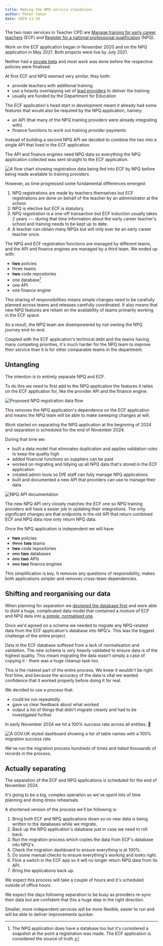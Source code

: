 ```yaml
---
title: Making the NPQ service standalone
author: Peter Yates
date: 2024-11-26
---
```


The two main services in Teacher CPD are [Manage training for early career teachers](https://manage-training-for-early-career-teachers.education.gov.uk/) (ECF) and [Register for a national professional qualification](https://register-national-professional-qualifications.education.gov.uk/) (NPQ).

Work on the ECF application began in November 2020 and on the NPQ application in May 2021. Both projects were live by July 2021.

Neither had a [private beta](https://www.gov.uk/service-manual/agile-delivery/how-the-beta-phase-works) and most work was done before the respective policies were finalised.

At first ECF and NPQ seemed very similar, they both:

* provide teachers with additional training
* use a heavily overlapping set of [lead providers](https://www.gov.uk/guidance/managing-training-for-early-career-teachers#choosing-a-training-option) to deliver the training
* usually are funded by the Department for Education

The ECF application's head start in development meant it already had some features that would also be required by the NPQ application, namely:

* an API (that many of the NPQ training providers were already integrating with)
* finance functions to work out training provider payments

Instead of building a second NPQ API we decided to combine the two into a single API that lived in the ECF application.

The API and finance engines need NPQ data so everything the NPQ application collected was sent straight to the ECF application.

![A flow chart showing registration data being fed into ECF by NPQ before being made available to training providers](/register-for-an-npq/2024-11-26-npq-becoming-standalone/npq-registration-data-flow.png)

However, as time progressed some fundamental differences emerged:

1. NPQ registrations are made by teachers themselves but ECF registrations are done on behalf of the teacher by an administrator at the school.
2. NPQ is elective but ECF is statutory.
3. NPQ registration is a one-off transaction but ECF induction usually takes 2 years --- during that time information about the early career teacher's school and training needs to be kept up to date.
4. A teacher can obtain many NPQs but will only ever be an early career teacher once.

The NPQ and ECF registration functions are managed by different teams, and the API and finance engines are managed by a third team. We ended up with:

* **two** policies
* three teams
* **two** code repositories
* one database[^1]
* one API
* one finance engine

This sharing of responsibilities means simple changes need to be carefully planned across teams and releases carefully coordinated. It also means that new NPQ features are reliant on the availability of teams primarily working in the ECF space.

As a result, the NPQ team are disempowered by not owning the NPQ journey end-to-end.

Coupled with the ECF application's technical debt and the teams having many competing priorities, it's much harder for the NPQ team to improve their service than it is for other comparable teams in the department.

## Untangling

The intention is to entirely separate NPQ and ECF.

To do this we need to first add to the NPQ application the features it relies on the ECF application for, like the provider API and the finance engine.

![Proposed NPQ registration data flow](/register-for-an-npq/2024-11-26-npq-becoming-standalone/proposed-npq-data-flow.png)

This removes the NPQ application's dependence on the ECF application and means the NPQ team will be able to make sweeping changes at will.

Work started on separating the NPQ application at the beginning of 2024 and separation is scheduled for the end of November 2024.

During that time we:

* built a data model that eliminates duplication and applies validation rules to keep the quality high
* added financial functions so suppliers can be paid
* worked on migrating and tidying up all NPQ data that's stored in the ECF application
* created admin tools so DfE staff can fully manage NPQ applications
* built and documented a new API that providers can use to manage their data

![NPQ API documentation](/register-for-an-npq/2024-11-26-npq-becoming-standalone/npq-api-docs.png)

The new NPQ API very closely matches the ECF one so NPQ training providers will have a easier job in updating their integrations. The only significant changes are that endpoints in the old API that return combined ECF and NPQ data now only return NPQ data.

Once the NPQ application is independent we will have:

* **two** policies
* ~~three~~ **two** teams
* **two** code repositories
* ~~one~~ **two** databases
* ~~one~~ **two** APIs
* ~~one~~ **two** finance engines

This simplification is key. It removes any questions of responsibility, makes both applications simpler and removes cross-team dependencies.

## Shifting and reorganising our data

When planning for separation we [designed the database first](/ecf-v2/designing-the-database-first/) and were able to distil a huge, complicated data model that contained a mixture of ECF and NPQ data into [a simple, normalised one](https://github.com/DFE-Digital/npq-separation/blob/main/data-modelling.md).

Once we'd agreed on a schema we needed to migrate any NPQ-related data from the ECF application's database into NPQ's. This was the biggest challenge of the entire project.

Data in the ECF database suffered from a lack of normalisation and validation. The new schema is very heavily validated to ensure data is of the highest quality. This meant migrating the data wasn't simply a case of copying it - there was a huge cleanup task too.

This is the riskiest part of the entire process. We knew it wouldn't be right first time, and because the accuracy of the data is vital we wanted confidence that it worked properly before doing it for real.

We decided to use a process that:

* could be run repeatedly
* gave us clear feedback about what worked
* output a list of things that didn't migrate cleanly and had to be investigated further

In early November 2024 we hit a 100% success rate across all entities. 🎉

![A GOV.UK styled dashboard showing a list of table names with a 100% migration success rate](/register-for-an-npq/2024-11-26-npq-becoming-standalone/migration-stats.png)

We've run the migration process hundreds of times and tidied thousands of records in the process.


## Actually separating

The separation of the ECF and NPQ applications is scheduled for the end of November 2024.

It's going to be a big, complex operation so we've spent lots of time planning and doing dress rehearsals.

A shortened version of the process we'll be following is:

1. Bring both ECF and NPQ applications down so no new data is being written to the databases while we migrate.
2. Back up the NPQ application's database just in case we need to roll back.
3. Run the migration process which copies the data from ECF's database into NPQ's.
4. Check the migration dashboard to ensure everything is at 100%.
5. Do some manual checks to ensure everything's working and looks right.
5. Flick a switch in the ECF app so it will no longer return NPQ data from its API.
6. Bring the applications back up.

We expect this process will take a couple of hours and it's scheduled outside of office hours.

We expect the days following separation to be busy as providers re-sync their data but are confident that this a huge step in the right direction.

Smaller, more independent services will be more flexible, easier to run and will be able to deliver improvements quicker.

[^1]: The NPQ application does have a database too but it's considered a snapshot at the point a registration was made. The ECF application is considered the source of truth.
